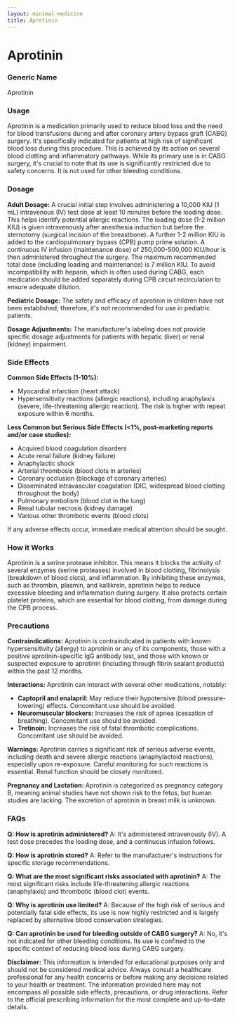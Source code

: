 ```yaml
---
layout: minimal-medicine
title: Aprotinin
---
```


# Aprotinin
### Generic Name
Aprotinin

### Usage
Aprotinin is a medication primarily used to reduce blood loss and the need for blood transfusions during and after coronary artery bypass graft (CABG) surgery.  It's specifically indicated for patients at high risk of significant blood loss during this procedure.  This is achieved by its action on several blood clotting and inflammatory pathways.  While its primary use is in CABG surgery, it's crucial to note that its use is significantly restricted due to safety concerns.  It is not used for other bleeding conditions.

### Dosage
**Adult Dosage:**  A crucial initial step involves administering a 10,000 KIU (1 mL) intravenous (IV) test dose at least 10 minutes before the loading dose. This helps identify potential allergic reactions. The loading dose (1-2 million KIU) is given intravenously after anesthesia induction but before the sternotomy (surgical incision of the breastbone).  A further 1-2 million KIU is added to the cardiopulmonary bypass (CPB) pump prime solution.  A continuous IV infusion (maintenance dose) of 250,000-500,000 KIU/hour is then administered throughout the surgery.  The maximum recommended total dose (including loading and maintenance) is 7 million KIU.  To avoid incompatibility with heparin, which is often used during CABG, each medication should be added separately during CPB circuit recirculation to ensure adequate dilution.

**Pediatric Dosage:** The safety and efficacy of aprotinin in children have not been established; therefore, it's not recommended for use in pediatric patients.

**Dosage Adjustments:**  The manufacturer's labeling does not provide specific dosage adjustments for patients with hepatic (liver) or renal (kidney) impairment.

### Side Effects
**Common Side Effects (1-10%):**

* Myocardial infarction (heart attack)
* Hypersensitivity reactions (allergic reactions), including anaphylaxis (severe, life-threatening allergic reaction).  The risk is higher with repeat exposure within 6 months.


**Less Common but Serious Side Effects (<1%, post-marketing reports and/or case studies):**

* Acquired blood coagulation disorders
* Acute renal failure (kidney failure)
* Anaphylactic shock
* Arterial thrombosis (blood clots in arteries)
* Coronary occlusion (blockage of coronary arteries)
* Disseminated intravascular coagulation (DIC, widespread blood clotting throughout the body)
* Pulmonary embolism (blood clot in the lung)
* Renal tubular necrosis (kidney damage)
* Various other thrombotic events (blood clots)


If any adverse effects occur,  immediate medical attention should be sought.

### How it Works
Aprotinin is a serine protease inhibitor. This means it blocks the activity of several enzymes (serine proteases) involved in blood clotting, fibrinolysis (breakdown of blood clots), and inflammation. By inhibiting these enzymes, such as thrombin, plasmin, and kallikrein, aprotinin helps to reduce excessive bleeding and inflammation during surgery.  It also protects certain platelet proteins, which are essential for blood clotting, from damage during the CPB process.


### Precautions
**Contraindications:**  Aprotinin is contraindicated in patients with known hypersensitivity (allergy) to aprotinin or any of its components, those with a positive aprotinin-specific IgG antibody test, and those with known or suspected exposure to aprotinin (including through fibrin sealant products) within the past 12 months.

**Interactions:** Aprotinin can interact with several other medications, notably:

*   **Captopril and enalapril:** May reduce their hypotensive (blood pressure-lowering) effects. Concomitant use should be avoided.
*   **Neuromuscular blockers:** Increases the risk of apnea (cessation of breathing). Concomitant use should be avoided.
*   **Tretinoin:** Increases the risk of fatal thrombotic complications. Concomitant use should be avoided.

**Warnings:**  Aprotinin carries a significant risk of serious adverse events, including death and severe allergic reactions (anaphylactoid reactions), especially upon re-exposure.  Careful monitoring for such reactions is essential.  Renal function should be closely monitored.

**Pregnancy and Lactation:**  Aprotinin is categorized as pregnancy category B, meaning animal studies have not shown risk to the fetus, but human studies are lacking. The excretion of aprotinin in breast milk is unknown.

### FAQs
**Q: How is aprotinin administered?**
A: It's administered intravenously (IV).  A test dose precedes the loading dose, and a continuous infusion follows.

**Q: How is aprotinin stored?**
A: Refer to the manufacturer's instructions for specific storage recommendations.

**Q: What are the most significant risks associated with aprotinin?**
A: The most significant risks include life-threatening allergic reactions (anaphylaxis) and thrombotic (blood clot) events.

**Q: Why is aprotinin use limited?**
A: Because of the high risk of serious and potentially fatal side effects, its use is now highly restricted and is largely replaced by alternative blood conservation strategies.

**Q:  Can aprotinin be used for bleeding outside of CABG surgery?**
A: No, it's not indicated for other bleeding conditions.  Its use is confined to the specific context of reducing blood loss during CABG surgery.

**Disclaimer:**  This information is intended for educational purposes only and should not be considered medical advice. Always consult a healthcare professional for any health concerns or before making any decisions related to your health or treatment.  The information provided here may not encompass all possible side effects, precautions, or drug interactions. Refer to the official prescribing information for the most complete and up-to-date details.
